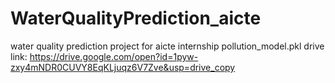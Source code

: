 # WaterQualityPrediction_aicte
water quality prediction project for aicte internship
pollution_model.pkl drive link:
https://drive.google.com/open?id=1pyw-zxy4mNDR0CUVY8EqKLjuqz6V7Zve&usp=drive_copy
